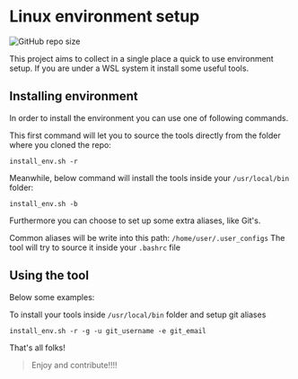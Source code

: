 # Linux environment setup

![GitHub repo size](https://img.shields.io/github/repo-size/QuiGonRazor/linux_env?style=flat-square)

This project aims to collect in a single place a quick to use environment setup.
If you are under a WSL system it install some useful tools.

## Installing environment

In order to install the environment you can use one of following commands.

This first command will let you to source the tools directly from the folder where you cloned the repo:
```
install_env.sh -r
```

Meanwhile, below command will install the tools inside your `/usr/local/bin` folder:
```
install_env.sh -b
```

Furthermore you can choose to set up some extra aliases, like Git's.

Common aliases will be write into this path: `/home/user/.user_configs` 
The tool will try to source it inside your `.bashrc` file

## Using the tool

Below some examples:

To install your tools inside `/usr/local/bin` folder and setup git aliases

```
install_env.sh -r -g -u git_username -e git_email
```

That's all folks!

> Enjoy and contribute!!!!

